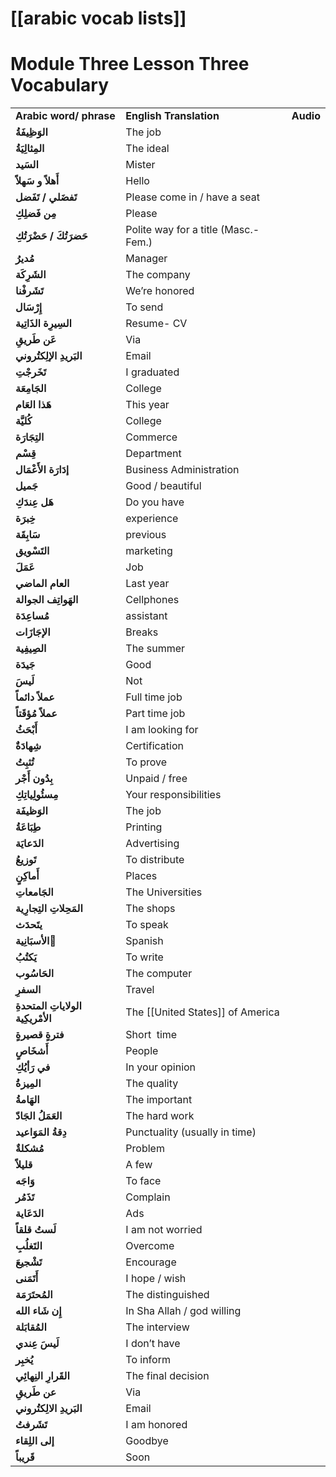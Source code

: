 # [[arabic vocab lists]]
# Module Three Lesson Three Vocabulary

|   |   |   |
|---|---|---|
|**Arabic word/ phrase**|**English Translation**|**Audio**|
|**الوَظِيفَةُ**|The job||
|**المِثالِيَةُ**|The ideal||
|**السَيد**|Mister||
|**أَهلاً و سَهلاً**|Hello||
|**تَفضَلي / تَفَضل**|Please come in / have a seat||
|**مِن فَضلِكِ**|Please||
|**حَضرَتُكَ / حَضْرَتُكِ**|Polite way for a title (Masc.- Fem.)||
|**مُديرُ**|Manager||
|**الشَرِكَة**|The company||
|**تَشَرفْنا**|We’re honored||
|**إِرْسَال**|To send||
|**السِيرِة الذَاتِية**|Resume- CV||
|**عَن طَريقِ**|Via||
|**البَريدِ الإلِكتُروني**|Email||
|**تَخَرجْتِ**|I graduated||
|**الجَامِعَة**|College||
|**هَذا العَام**|This year||
|**كُليَّة**|College||
|**التِجَارَة**|Commerce||
|**قِسْم**|Department||
|**إدَارَة الأَعْمَال**|Business Administration||
|**جَميل**|Good / beautiful||
|**هَل عِندَكِ**|Do you have||
|**خِبرَة**|experience||
|**سَابِقَة**|previous||
|**التَسْويق**|marketing||
|**عَمَلَ**|Job||
|**العام الماضي**|Last year||
|**الهَواتِف الجوالة**|Cellphones||
|**مُساعِدَة**|assistant||
|**الإجَازَات**|Breaks||
|**الصِيفِية**|The summer||
|**جَيدَة**|Good||
|**لَيسَ**|Not||
|**عملاً دائماً**|Full time job||
|**عملاً مُؤقَتاً**|Part time job||
|**أَبْحَثُ**|I am looking for||
|**شِهادَةٌ**|Certification||
|**تُثبِتُ**|To prove||
|**بِدُون أَجْر**|Unpaid / free||
|**مِسئُولِياتِكِ**|Your responsibilities||
|**الوَظيفَة**|The job||
|**طِبَاعَةُ**|Printing||
|**الدَعايَة**|Advertising||
|**تَوزيعُ**|To distribute||
|**أَماكِنٍ**|Places||
|**الجَامعاتِ**|The Universities||
|**المَحِلاتِ التِجارِية**|The shops||
|**يتَحدَث**|To speak||
|**الأسبَانِية َ**|Spanish||
|**يَكتُبُ**|To write||
|**الحَاسُوب**|The computer||
|**السفرِ**|Travel||
|**الولاياتِ المتحدةِ الأمْريكِية**|The [[United States]] of America||
|**فترةٍ قصيرةٍ**|Short  time||
|**أَشخَاصٍ**|People||
|**في رَأيُكِ**|In your opinion||
|**المِيزةُ**|The quality||
|**الهَامةُ**|The important||
|**العَمَلُ الجَادّ**|The hard work||
|**دِقةُ المَوَاعيد**|Punctuality (usually in time)||
|**مُشكلةٌ**|Problem||
|**قليلاً**|A few||
|**وَاجَه**|To face||
|**تَذَمُر**|Complain||
|**الدَعَاية**|Ads||
|**لَستُ قلقاً**|I am not worried||
|**التَغلُبِ**|Overcome||
|**تَشْجيعَ**|Encourage||
|**أَتَمَنى**|I hope / wish||
|**المُحتَرَمَة**|The distinguished||
|**إِن شَاء الله**|In Sha Allah / god willing||
|**المُقابَلة**|The interview||
|**لَيسَ عِندي**|I don’t have||
|**يُخبِر**|To inform||
|**القَرارِ النِهائِي**|The final decision||
|**عن طَريقِ**|Via||
|**البَريدِ الالِكتُروني**|Email||
|**تَشَرفتُ**|I am honored||
|**إلى اللِقاء**|Goodbye||
|**قَريباً**|Soon||